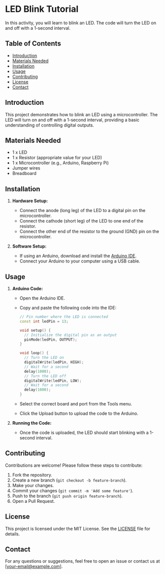 # LED Blink Tutorial

In this activity, you will learn to blink an LED. The code will turn the LED on and off with a 1-second interval.

## Table of Contents

- [Introduction](#introduction)
- [Materials Needed](#materials-needed)
- [Installation](#installation)
- [Usage](#usage)
- [Contributing](#contributing)
- [License](#license)
- [Contact](#contact)

## Introduction

This project demonstrates how to blink an LED using a microcontroller. The LED will turn on and off with a 1-second interval, providing a basic understanding of controlling digital outputs.

## Materials Needed

- 1 x LED
- 1 x Resistor (appropriate value for your LED)
- 1 x Microcontroller (e.g., Arduino, Raspberry Pi)
- Jumper wires
- Breadboard

## Installation

1. **Hardware Setup:**
   - Connect the anode (long leg) of the LED to a digital pin on the microcontroller.
   - Connect the cathode (short leg) of the LED to one end of the resistor.
   - Connect the other end of the resistor to the ground (GND) pin on the microcontroller.

2. **Software Setup:**
   - If using an Arduino, download and install the [Arduino IDE](https://www.arduino.cc/en/software).
   - Connect your Arduino to your computer using a USB cable.

## Usage

1. **Arduino Code:**
   - Open the Arduino IDE.
   - Copy and paste the following code into the IDE:

     ```cpp
     // Pin number where the LED is connected
     const int ledPin = 13;

     void setup() {
       // Initialize the digital pin as an output
       pinMode(ledPin, OUTPUT);
     }

     void loop() {
       // Turn the LED on
       digitalWrite(ledPin, HIGH);
       // Wait for a second
       delay(1000);
       // Turn the LED off
       digitalWrite(ledPin, LOW);
       // Wait for a second
       delay(1000);
     }
     ```

   - Select the correct board and port from the Tools menu.
   - Click the Upload button to upload the code to the Arduino.

2. **Running the Code:**
   - Once the code is uploaded, the LED should start blinking with a 1-second interval.

## Contributing

Contributions are welcome! Please follow these steps to contribute:

1. Fork the repository.
2. Create a new branch (`git checkout -b feature-branch`).
3. Make your changes.
4. Commit your changes (`git commit -m 'Add some feature'`).
5. Push to the branch (`git push origin feature-branch`).
6. Open a Pull Request.

## License

This project is licensed under the MIT License. See the [LICENSE](LICENSE) file for details.

## Contact

For any questions or suggestions, feel free to open an issue or contact us at [your-email@example.com].

